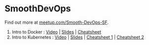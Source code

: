 # SmoothDevOps

Find out more at [meetup.com/Smooth-DevOps-SF](https://www.meetup.com/Smooth-DevOps-SF/).

1. Intro to Docker : [Video](https://www.youtube.com/watch?v=wjvyN_r-zkk) | [Slides](https://github.com/npentrel/SmoothDevOps/raw/master/01%20Intro%20to%20Docker.pdf) | [Cheatsheet](https://github.com/npentrel/SmoothDevOps/raw/master/cheatsheets/01%20Docker%20Cheatsheet.pdf)
2. Intro to Kubernetes : [Video](https://www.youtube.com/watch?v=hCBQ8XLSWoU) | [Slides](https://github.com/npentrel/SmoothDevOps/raw/master/02%20Intro%20to%20Kubernetes.pdf) | [Cheatsheet 1](https://github.com/npentrel/SmoothDevOps/raw/master/cheatsheets/02%20k8s%20kubectl.pdf) | [Cheatsheet 2](https://github.com/npentrel/SmoothDevOps/raw/master/cheatsheets/02%20k8s%20yaml.pdf)
